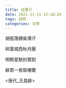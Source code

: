 ```yaml
---
title: 從軍行
date: 2021-11-11 15:18:24
tags: 詩詞
categories: 文學
---
```


胡瓶落膊紫薄汗

碎葉城西秋月團

明敕星馳封寶劍

辭君一夜取樓蘭
<!-- more -->
<唐代_王昌齡>
